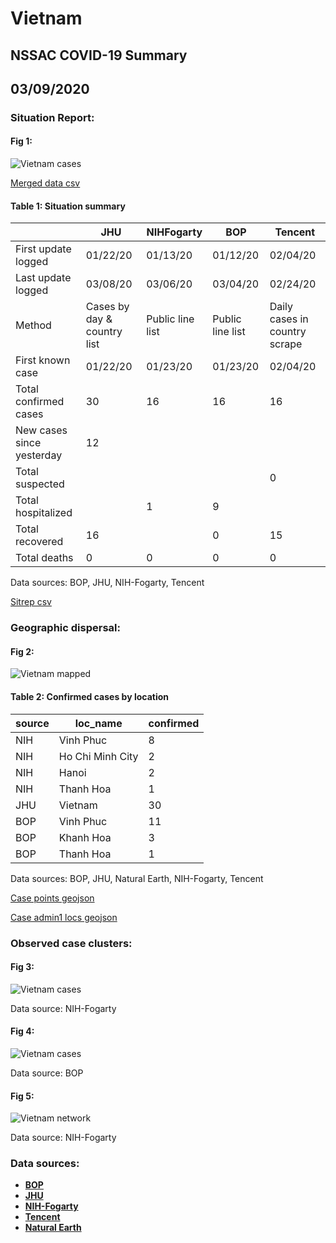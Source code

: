 # Vietnam
## NSSAC COVID-19 Summary
## 03/09/2020



### Situation Report:
#### Fig 1:
![Vietnam cases](../merged_histories/Vietnam_merged_histories.png)

[Merged data csv](https://github.com/SchlittDataSci/SchlittDataSci.github.io/blob/master/data/tables/Vietnam_merged_daily.csv)

#### Table 1: Situation summary


|                           | JHU                         | NIHFogarty       | BOP              | Tencent                       |
|---------------------------|-----------------------------|------------------|------------------|-------------------------------|
| First update logged       | 01/22/20                    | 01/13/20         | 01/12/20         | 02/04/20                      |
| Last update logged        | 03/08/20                    | 03/06/20         | 03/04/20         | 02/24/20                      |
| Method                    | Cases by day & country list | Public line list | Public line list | Daily cases in country scrape |
| First known case          | 01/22/20                    | 01/23/20         | 01/23/20         | 02/04/20                      |
| Total confirmed cases     | 30                          | 16               | 16               | 16                            |
| New cases since yesterday | 12                          |                  |                  |                               |
| Total suspected           |                             |                  |                  | 0                             |
| Total hospitalized        |                             | 1                | 9                |                               |
| Total recovered           | 16                          |                  | 0                | 15                            |
| Total deaths              | 0                           | 0                | 0                | 0                             |

Data sources: BOP, JHU, NIH-Fogarty, Tencent


[Sitrep csv](https://github.com/SchlittDataSci/SchlittDataSci.github.io/blob/master/data/tables/Vietnam_sitrep.csv)

### Geographic dispersal:
#### Fig 2:
![Vietnam mapped](../case_locs/Vietnam_case_locs.png)

#### Table 2: Confirmed cases by location


| source   | loc_name         |   confirmed |
|----------|------------------|-------------|
| NIH      | Vinh Phuc        |           8 |
| NIH      | Ho Chi Minh City |           2 |
| NIH      | Hanoi            |           2 |
| NIH      | Thanh Hoa        |           1 |
| JHU      | Vietnam          |          30 |
| BOP      | Vinh Phuc        |          11 |
| BOP      | Khanh Hoa        |           3 |
| BOP      | Thanh Hoa        |           1 |

Data sources: BOP, JHU, Natural Earth, NIH-Fogarty, Tencent


[Case points geojson](https://github.com/SchlittDataSci/SchlittDataSci.github.io/blob/master/data/shapes/Vietnam_case_locs.geojson)

[Case admin1 locs geojson](https://github.com/SchlittDataSci/SchlittDataSci.github.io/blob/master/data/shapes/Vietnam_admin1_locs.geojson)

### Observed case clusters:
#### Fig 3:
![Vietnam cases](../cluster_analysis/Vietnam_imported_cases_NIHFogarty.png)



Data source: NIH-Fogarty


#### Fig 4:
![Vietnam cases](../cluster_analysis/Vietnam_imported_cases_BOP.png)



Data source: BOP


#### Fig 5:
![Vietnam network](../autochthonous_networks/Vietnam_network.png)



Data source: NIH-Fogarty


### Data sources:
* **[BOP](https://github.com/beoutbreakprepared/nCoV2019)**
* **[JHU](https://github.com/CSSEGISandData/COVID-19)** 
* **[NIH-Fogarty](https://docs.google.com/spreadsheets/d/1jS24DjSPVWa4iuxuD4OAXrE3QeI8c9BC1hSlqr-NMiU/edit#gid=1187587451)** 
* **[Tencent](https://news.qq.com/zt2020/page/feiyan.htm)**
* **[Natural Earth](https://www.naturalearthdata.com/forums/forum/natural-earth-map-data/cultural-vectors/admin-1-states-provinces-and-their-boundaries/)**

<!-- Global site tag (gtag.js) - Google Analytics -->
<script async src="https://www.googletagmanager.com/gtag/js?id=UA-158816269-1"></script>
<script>
  window.dataLayer = window.dataLayer || [];
  function gtag(){dataLayer.push(arguments);}
  gtag('js', new Date());

  gtag('config', 'UA-158816269-1');
</script>